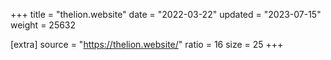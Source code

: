 +++
title = "thelion.website"
date = "2022-03-22"
updated = "2023-07-15"
weight = 25632

[extra]
source = "https://thelion.website/"
ratio = 16
size = 25
+++
